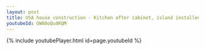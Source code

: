```yaml
---
layout: post
title: USA house construction - Kitchen after cabinet, island installed whatsapp status
youtubeId: OW80oQu0RQM
---
```


{% include youtubePlayer.html id=page.youtubeId %}
